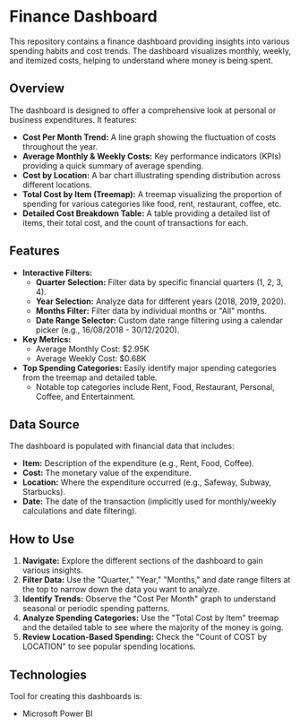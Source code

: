 # Finance Dashboard

This repository contains a finance dashboard providing insights into various spending habits and cost trends. The dashboard visualizes monthly, weekly, and itemized costs, helping to understand where money is being spent.

## Overview

The dashboard is designed to offer a comprehensive look at personal or business expenditures. It features:

* **Cost Per Month Trend:** A line graph showing the fluctuation of costs throughout the year.
* **Average Monthly & Weekly Costs:** Key performance indicators (KPIs) providing a quick summary of average spending.
* **Cost by Location:** A bar chart illustrating spending distribution across different locations.
* **Total Cost by Item (Treemap):** A treemap visualizing the proportion of spending for various categories like food, rent, restaurant, coffee, etc.
* **Detailed Cost Breakdown Table:** A table providing a detailed list of items, their total cost, and the count of transactions for each.

## Features

* **Interactive Filters:**
    * **Quarter Selection:** Filter data by specific financial quarters (1, 2, 3, 4).
    * **Year Selection:** Analyze data for different years (2018, 2019, 2020).
    * **Months Filter:** Filter data by individual months or "All" months.
    * **Date Range Selector:** Custom date range filtering using a calendar picker (e.g., 16/08/2018 - 30/12/2020).
* **Key Metrics:**
    * Average Monthly Cost: $2.95K
    * Average Weekly Cost: $0.68K
* **Top Spending Categories:** Easily identify major spending categories from the treemap and detailed table.
    * Notable top categories include Rent, Food, Restaurant, Personal, Coffee, and Entertainment.

## Data Source

The dashboard is populated with financial data that includes:

* **Item:** Description of the expenditure (e.g., Rent, Food, Coffee).
* **Cost:** The monetary value of the expenditure.
* **Location:** Where the expenditure occurred (e.g., Safeway, Subway, Starbucks).
* **Date:** The date of the transaction (implicitly used for monthly/weekly calculations and date filtering).

## How to Use 

1.  **Navigate:** Explore the different sections of the dashboard to gain various insights.
2.  **Filter Data:** Use the "Quarter," "Year," "Months," and date range filters at the top to narrow down the data you want to analyze.
3.  **Identify Trends:** Observe the "Cost Per Month" graph to understand seasonal or periodic spending patterns.
4.  **Analyze Spending Categories:** Use the "Total Cost by Item" treemap and the detailed table to see where the majority of the money is going.
5.  **Review Location-Based Spending:** Check the "Count of COST by LOCATION" to see popular spending locations.

## Technologies

Tool for creating this dashboards is:

* Microsoft Power BI
